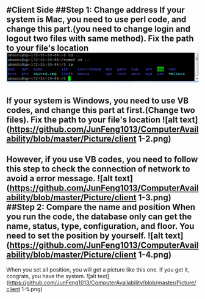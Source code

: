 #Client Side
##Step 1: Change address
If your system is Mac, you need to use perl code, and change this part.(you need to change login and logout two files with same method). Fix the path to your file's location
![alt text](https://github.com/JunFeng1013/ComputerAvailability/blob/master/Picture/step3-1.png)
---
If your system is Windows, you need to use VB codes, and change this part at first.(Change two files). Fix the path to your file's location
![alt text](https://github.com/JunFeng1013/ComputerAvailability/blob/master/Picture/client 1-2.png)
---
However, if you use VB codes, you need to follow this step to check the connection of network to avoid a error message.
![alt text](https://github.com/JunFeng1013/ComputerAvailability/blob/master/Picture/client 1-3.png)
##Step 2: Compare the name and position
When you run the code, the database only can get the name, status, type, configuration, and floor. You need to set the position by yourself.
![alt text](https://github.com/JunFeng1013/ComputerAvailability/blob/master/Picture/client 1-4.png)
---
When you set all position, you will get a picture like this one. If you get it, congrats, you have the system. 
![alt text](https://github.com/JunFeng1013/ComputerAvailability/blob/master/Picture/client 1-5.png)

